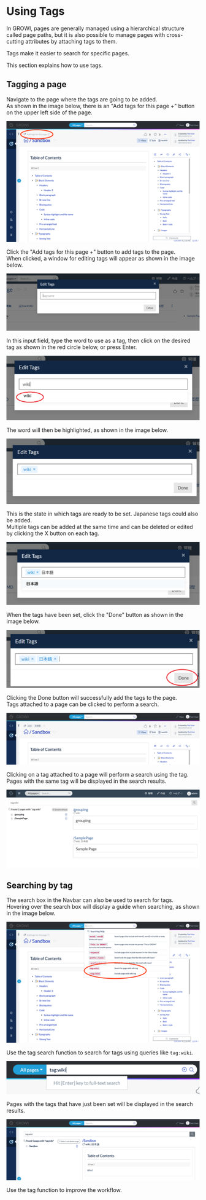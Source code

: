 # Using Tags

In GROWI, pages are generally managed using a hierarchical structure called page paths, but it is also possible to manage pages with cross-cutting attributes by attaching tags to them.

Tags make it easier to search for specific pages.

This section explains how to use tags.

## Tagging a page

Navigate to the page where the tags are going to be added. <br/>
As shown in the image below, there is an "Add tags for this page +" button on the upper left side of the page.

![](./images/tag1.png)

Click the "Add tags for this page +" button to add tags to the page. <br/>
When clicked, a window for editing tags will appear as shown in the image below.

![](./images/tag2.png)

In this input field, type the word to use as a tag, then click on the desired tag as shown in the red circle below, or press Enter.

![](./images/tag3.png)

The word will then be highlighted, as shown in the image below.

![](./images/tag4.png)

This is the state in which tags are ready to be set. Japanese tags could also be added. <br/>
Multiple tags can be added at the same time and can be deleted or edited by clicking the X button on each tag.

![](./images/tag5.png)

When the tags have been set, click the "Done" button as shown in the image below.

![](./images/tag6.png)

Clicking the Done button will successfully add the tags to the page. <br/>
Tags attached to a page can be clicked to perform a search.

![](./images/tag7.png)

Clicking on a tag attached to a page will perform a search using the tag. <br/>
Pages with the same tag will be displayed in the search results.

![](./images/tag8.png)

## Searching by tag

The search box in the Navbar can also be used to search for tags. <br/>
Hovering over the search box will display a guide when searching, as shown in the image below.

![](./images/tagsearch1.png)

Use the tag search function to search for tags using queries like `tag:wiki`.

![](./images/tagsearch2.png)

Pages with the tags that have just been set will be displayed in the search results.

![](./images/tagsearch3.png)

Use the tag function to improve the workflow.
